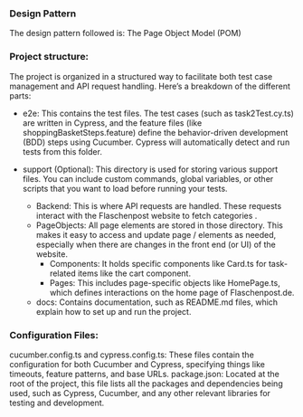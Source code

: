
### Design Pattern

The design pattern followed is: The Page Object Model (POM)

### Project structure:

The project is organized in a structured way to facilitate both test case management and API request handling. Here’s a breakdown of the different parts:

- e2e: 
This contains the test files. The test cases (such as task2Test.cy.ts) are written in Cypress, and the feature files (like shoppingBasketSteps.feature) define the behavior-driven development (BDD) steps using Cucumber.
Cypress will automatically detect and run tests from this folder.

- support (Optional): This directory is used for storing various support files. You can include custom commands, global variables, or other scripts that you want to load before running your tests.
  - Backend: This is where API requests are handled. These requests interact with the Flaschenpost website to fetch categories .
  - PageObjects: All page elements are stored in those directory. This makes it easy to access and update page / elements as needed, especially when there are changes in the front end (or UI) of the website.
    - Components: It holds specific components like Card.ts for task-related items like the cart component.
    - Pages: This includes page-specific objects like HomePage.ts, which defines interactions on the home page of Flaschenpost.de.
  - docs: Contains documentation, such as README.md files, which explain how to set up and run the project.

### Configuration Files:
cucumber.config.ts and cypress.config.ts: These files contain the configuration for both Cucumber and Cypress, specifying things like timeouts, feature patterns, and base URLs.
package.json: Located at the root of the project, this file lists all the packages and dependencies being used, such as Cypress, Cucumber, and any other relevant libraries for testing and development.